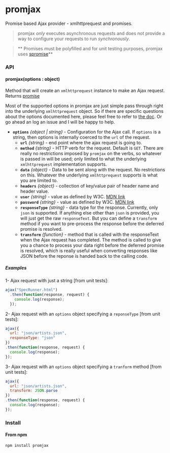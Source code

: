 promjax
=======

Promise based Ajax provider - xmlhttprequest and promises.

> promjax *only* executes asynchronous requests and does not provide a way to configure your requests to run *synchronously*.

> ** Promises must be polyfilled and for unit testing purposes, promjax uses [spromise](https://github.com/MiguelCastillo/spromise)**

### API

#### promjax(options : object)

Method that will create an `xmlhttprequest` instance to make an Ajax request.  Returns [promise](https://github.com/MiguelCastillo/spromise)

Most of the supported options in promjax are just simple pass through right into the underlying `xmlhttprequest` object.  So if there are specific questions about the options documented here, please feel free to refer to [the doc](https://developer.mozilla.org/en-US/docs/Web/API/XMLHttpRequest).  Or go ahead an log an issue and I will be happy to help.

- **`options`** *{object | string}* - Configuration for the Ajax call.  If `options` is a string, then options is internally coerced to the `url` of the request.
  - **`url`** *{string}* - end point where the ajax request is going to.
  - **`method`** *{string}* - HTTP verb for the request. Default is `GET`.  There are really no restrictions imposed by `promjax` on the verbs, so whatever is passed in will be used; only limited to what the underlying `xmlhttprequest` implementation supports.
  - **`data`** *{object}* - Data to be sent along with the request.  No restrictions on this.  Whatever the underlying `xmlhttprequest` supports is what you are limited to.
  - **`headers`** *{object}* - collection of key/value pair of header name and header value.
  - **`user`** *{string}* - value as defined by W3C. [MDN link](https://developer.mozilla.org/en-US/docs/Web/API/XMLHttpRequest)
  - **`password`** *{string}* - value as defined by W3C. [MDN link](https://developer.mozilla.org/en-US/docs/Web/API/XMLHttpRequest)
  - **`responseType`** *{string}* - data type for the response.  Currently, only `json` is supported.  If anything else other than `json` is provided, you will just get the raw `responseText`.  But you can define a `transform` method if you want to pre-process the response before the deferred promise is resolved.
  - **`transform`** *{function}* - method that is called with the responseText when the Ajax request has completed. The method is called to give you a chance to process your data right before the deferred promise is resolved, which is really useful when converting responses like JSON before the reponse is handed back to the calling code.


##### Examples

1- Ajax request with just a string [from unit tests]:

``` javascript
ajax("SpecRunner.html")
  .then(function(response, request) {
    console.log(response);
  });
```

2- Ajax request with an `options` object specifying a `reponseType` [from unit tests]:

``` javascript
ajax({
  url: "json/artists.json",
  responseType: "json"
})
.then(function(response, request) {
  console.log(response);
});
```

3- Ajax request with an `options` object specifying a `tranform` method [from unit tests]:

``` javascript
ajax({
  url: "json/artists.json",
  transform: JSON.parse
})
.then(function(response, request) {
  console.log(response);
});
```

### Install

#### From npm

```
npm install promjax
```
